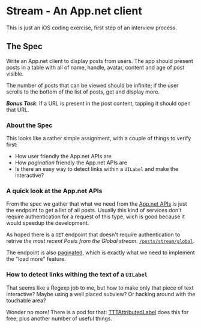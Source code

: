 # Stream - An App.net client

This is just an iOS coding exercise, first step of an interview process.

## The Spec

Write an App.net client to display posts from users. The app should present posts in a
table with all of name, handle, avatar, content and age of post visible. 

The number of posts that can be viewed should be infinite; if the user scrolls to the bottom of the list of posts, get and display more. 

_**Bonus Task**_: If a URL is present in the post content, tapping it should open that URL.

### About the Spec

This looks like a rather simple assignment, with a couple of things to verify first:

* How user friendly the App.net APIs are
* How _pagination_ friendly the App.net APIs are
* Is there an easy way to detect links within a `UILabel` and make the interactive?

### A quick look at the App.net APIs

From the spec we gather that what we need from the [App.net APIs](https://developers.app.net/reference/) is just the endpoint to get a list of all posts. Usually this kind of services don't require authentication for a request of this type, wich is good because it would speedup the development.

As hoped there is a `GET` endpoint that doesn't require authentication to retrive _the most recent Posts from the Global stream_. [`/posts/stream/global`](https://developers.app.net/reference/resources/post/streams/#retrieve-the-global-stream).

The endpoint is also [paginated](https://developers.app.net/reference/make-request/pagination/), which is exactly what we need to implement the "load more" feature.

### How to detect links withing the text of a `UILabel`

That seems like a Regexp job to me, but how to make only that piece of text interactive? Maybe using a well placed subview? Or hacking around with the touchable area? 

Wonder no more! There is a pod for that: [TTTAttributedLabel](https://github.com/mattt/TTTAttributedLabel#links-and-data-detection) does this for free, plus another number of useful things.
